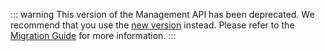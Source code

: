 ::: warning
This version of the Management API has been deprecated. We recommend that you use the [new version](/api/management/v2) instead. Please refer to the [Migration Guide](/product-lifecycle/migration/management-api-v1-v2) for more information.
:::
